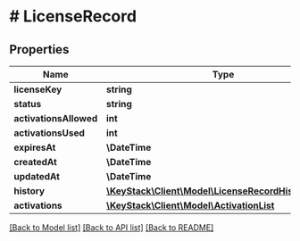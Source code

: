 # # LicenseRecord

## Properties

Name | Type | Description | Notes
------------ | ------------- | ------------- | -------------
**licenseKey** | **string** |  |
**status** | **string** |  |
**activationsAllowed** | **int** |  |
**activationsUsed** | **int** |  |
**expiresAt** | **\DateTime** |  |
**createdAt** | **\DateTime** |  |
**updatedAt** | **\DateTime** |  |
**history** | [**\KeyStack\Client\Model\LicenseRecordHistoryInner[]**](LicenseRecordHistoryInner.md) |  |
**activations** | [**\KeyStack\Client\Model\ActivationList**](ActivationList.md) |  | [optional]

[[Back to Model list]](../../README.md#models) [[Back to API list]](../../README.md#endpoints) [[Back to README]](../../README.md)
